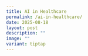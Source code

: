 ```yaml
---
title: AI in Healthcare
permalink: /ai-in-healthcare/
date: 2025-08-18
layout: post
description: ""
image: ""
variant: tiptap
---
```

